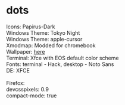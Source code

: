 # dots

Icons: Papirus-Dark <br>
Windows Theme: Tokyo Night  <br>
Windows Theme: apple-cursor  <br>
Xmodmap: Modded for chromebook  <br>
Wallpaper: <a href="">here</a>  <br>
Terminal: Xfce with EOS default color scheme <br>
Fonts: terminal - Hack, desktop - Noto Sans  <br>
DE: XFCE  <br> <br>
Firefox: <br>
devcsspixels: 0.9 <br>
compact-mode: true <br>

